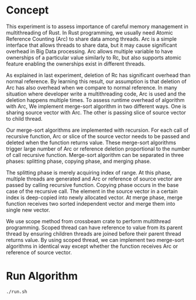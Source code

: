 # Concept
This experiment is to assess importance of careful memory management in multithreading of Rust. 
In Rust programming, we usually need Atomic Reference Counting (Arc) to share data among threads. 
Arc is a simple interface that allows threads to share data, but it may cause significant overhead in Big Data processing.
Arc allows multiple variable to have ownerships of a particular value similarly to Rc, 
but also supports atomic feature enabling the ownerships exist in different threads. 

As explained in last experiment, deletion of Rc has significant overhead than normal reference. 
By learning this result, our assumption is that deletion of Arc has also overhead when we compare to normal reference. 
In many situation where developer write a multithreading code, Arc is used and the deletion happens multiple times. 
To assess runtime overhead of algorithm with Arc, We implement merge-sort algorithm in two different ways. 
One is sharing source vector with Arc. The other is passing slice of source vector to child thread. 

Our merge-sort algorithms are implemented with recursion. For each call of recursive function, 
Arc or slice of the source vector needs to be passed and deleted when the function returns value. 
These merge-sort algorithms trigger large number of Arc or reference deletion proportional to the number of call recursive function.
Merge-sort algorithm can be separated in three phases: splitting phase, copying phase, and merging phase. 

The splitting phase is merely acquiring index of range. At this phase, multiple threads are generated and Arc or reference of source vector are passed by calling recursive function. 
Copying phase occurs in the base case of the recursive call. The element in the source vector in a certain index is deep-copied into newly allocated vector.
At merge phase, merge function receives two sorted independent vector and merge them into single new vector.

We use scope method from crossbeam crate to perform multithread programming. 
Scoped thread can have reference to value from its parent thread by ensuring children threads are joined before their parent thread returns value. 
By using scoped thread, we can implement two merge-sort algorithms in identical way except whether the function receives Arc or reference of source vector.

# Run Algorithm
```
./run.sh
```

